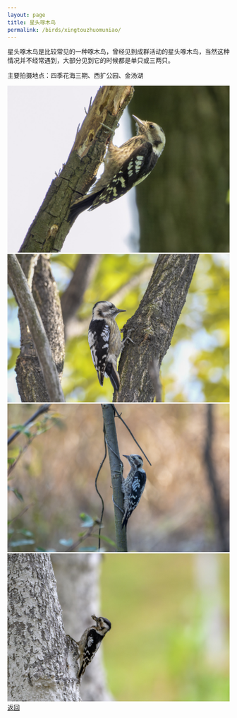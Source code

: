 ```yaml
---
layout: page
title: 星头啄木鸟
permalink: /birds/xingtouzhuomuniao/
---
```

星头啄木鸟是比较常见的一种啄木鸟，曾经见到成群活动的星头啄木鸟，当然这种情况并不经常遇到，大部分见到它的时候都是单只或三两只。

主要拍摄地点：四季花海三期、西扩公园、金汤湖

![](../picture/星头啄木鸟/DSCN0225-NRW_DxO_DeepPRIME.jpg)
![](../picture/星头啄木鸟/DSC_1358-edit.jpg)
![](../picture/星头啄木鸟/DSC_4595-NEF_DxO_DeepPRIME.jpg)
![](../picture/星头啄木鸟/DSC_3665-NEF_DxO_DeepPRIME.jpg)
[返回](../../)
